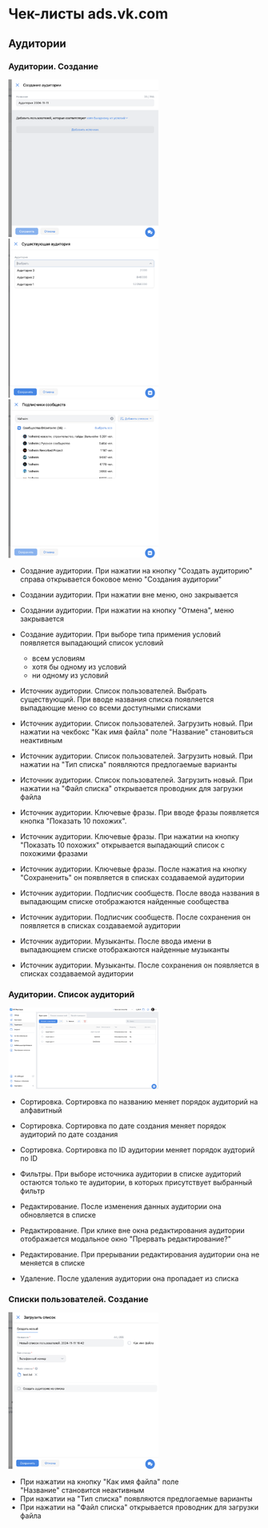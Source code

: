 # Чек-листы ads.vk.com

## Аудитории

### Аудитории. Создание

<img src="assets/2.png" width=300>
<img src="assets/3.png" width=300>
<img src="assets/4.png" width=300>

- Создание аудитории. При нажатии на кнопку "Создать аудиторию" справа открывается боковое меню "Cоздания аудитории"
- Создании аудитории. При нажатии вне меню, оно закрывается
- Создании аудитории. При нажатии на кнопку "Отмена", меню закрывается
- Создание аудитории. При выборе типа примения условий появляется выпадающий список условий
  - всем условиям
  - хотя бы одному из условий
  - ни одному из условий

- Источник аудитории. Список пользователей. Выбрать существующий. При вводе названия списка появляется выпадающие меню со всеми доступными списками
- Источник аудитории. Список пользователей. Загрузить новый. При нажатии на чекбокс "Как имя файла" поле "Название" становиться неактивным
- Источник аудитории. Список пользователей. Загрузить новый. При нажатии на "Тип списка" появляются предлогаемые варианты
- Источник аудитории. Список пользователей. Загрузить новый. При нажатии на "Файл списка" открывается проводник для загрузки файла

- Источник аудитории. Ключевые фразы. При вводе фразы появляется кнопка "Показать 10 похожих".
- Источник аудитории. Ключевые фразы. При нажатии на кнопку "Показать 10 похожих" открывается выпадающий список с похожими фразами
- Источник аудитории. Ключевые фразы. После нажатия на кнопку "Сохраненить" он появляется в списках создаваемой аудитории

- Источник аудитории. Подписчик сообществ. После ввода названия в выпадающим списке отображаются найденные сообщества
- Источник аудитории. Подписчик сообществ. После сохранения он появляется в списках создаваемой аудитории

- Источник аудитории. Музыканты. После ввода имени в выпадающием списке отображаются найденные музыканты
- Источник аудитории. Музыканты. После сохранения он появляется в списках создаваемой аудитории

### Аудитории. Список аудиторий

<img src="assets/1.png" width=300>

- Сортировка. Сортировка по названию меняет порядок аудиторий на алфавитный
- Сортировка. Сортировка по дате создания меняет порядок аудиторий по дате создания
- Сортировка. Сортировка по ID аудитории меняет порядок аудторий по ID

- Фильтры. При выборе источника аудитории в списке аудиторий остаются только те аудитории, в которых присутствует выбранный фильтр

- Редактирование. После изменения данных аудитории она обновляется в списке
- Редактирование. При клике вне окна редактирования аудитории отображается модальное окно "Прервать редактирование?"
- Редактирование. При прерывании редактирования аудитории она не меняется в списке

- Удаление. После удаления аудитории она пропадает из списка

### Списки пользователей. Создание

<img src="assets/5.png" width=300>

- При нажатии на кнопку "Как имя файла" поле "Название" становится неактивным
- При нажатии на "Тип списка" появляются предлогаемые варианты
- При нажатии на "Файл списка" открывается проводник для загрузки файла
